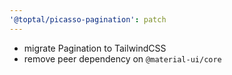 ```yaml
---
'@toptal/picasso-pagination': patch
---
```


- migrate Pagination to TailwindCSS
- remove peer dependency on `@material-ui/core`
